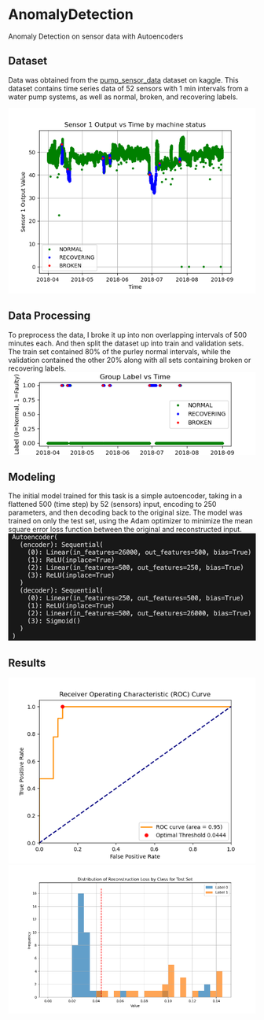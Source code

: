 # AnomalyDetection
Anomaly Detection on sensor data with Autoencoders

## Dataset
Data was obtained from the [pump_sensor_data](https://www.kaggle.com/datasets/nphantawee/pump-sensor-data/data) dataset on kaggle. This dataset contains time series data of 52 sensors with 1 min intervals from a water pump systems, as well as normal, broken, and recovering labels.

![Sensor 1 vs Time](images/sensor_vs_time.png)
## Data Processing
To preprocess the data, I broke it up into non overlapping intervals of 500 minutes each. And then split the dataset up into train and validation sets. The train set contained 80% of the purley normal intervals, while the validation contained the other 20% along with all sets containing broken or recovering labels. 
![](images/group_label_vs_time.png)
## Modeling
The initial model trained for this task is a simple autoencoder, taking in a flattened 500 (time step) by 52 (sensors) input, encoding to 250 parameters, and then decoding back to the original size. The model was trained on only the test set, using the Adam optimizer to minimize the mean square error loss function between the original and reconstructed input.
![](images/model.png)

## Results
![](images/ROC.png)
![](images/Reconstruction_loss_histogram.png)
